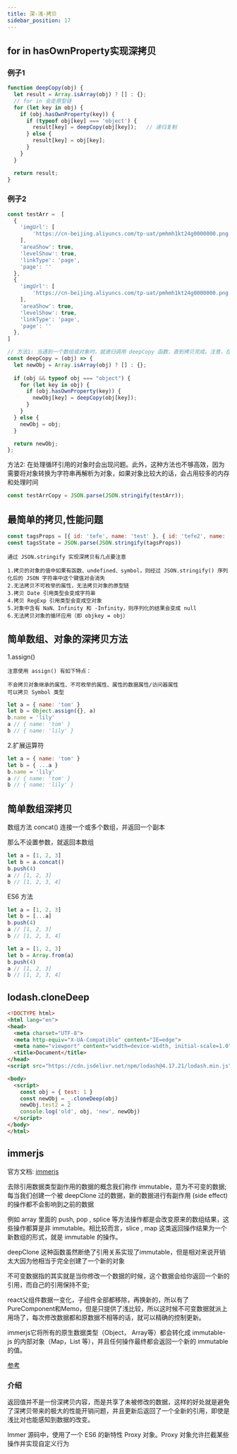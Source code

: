 ```yaml
---
title: 深-浅-拷贝
sidebar_position: 17
---
```


## for in hasOwnProperty实现深拷贝
### 例子1
```js
function deepCopy(obj) {
  let result = Array.isArray(obj) ? [] : {};
  // for in 会走原型链
  for (let key in obj) {
    if (obj.hasOwnProperty(key)) {
      if (typeof obj[key] === 'object') {
        result[key] = deepCopy(obj[key]);   // 递归复制
      } else {
        result[key] = obj[key];
      }
    }
  }

  return result;
}
```

### 例子2
```js
const testArr =  [
  {
    'imgUrl': [
        'https://cn-beijing.aliyuncs.com/tp-uat/pmhmh1kt24g0000000.png'
    ],
    'areaShow': true,
    'levelShow': true,
    'linkType': 'page',
    'page': ''
  },
  {
    'imgUrl': [
        'https://cn-beijing.aliyuncs.com/tp-uat/pmhmh1kt24g0000000.png'
    ],
    'areaShow': true,
    'levelShow': true,
    'linkType': 'page',
    'page': ''
  },
]

// 方法1: 当遇到一个数组或对象时，就递归调用 deepCopy 函数，直到拷贝完成。注意，在拷贝对象属性时，需要使用 hasOwnProperty 方法来判断是否是对象自身的属性，以避免拷贝原型链上的属性。
const deepCopy = (obj) => {
  let newObj = Array.isArray(obj) ? [] : {};
  
  if (obj && typeof obj === "object") {
    for (let key in obj) {
      if (obj.hasOwnProperty(key)) {
        newObj[key] = deepCopy(obj[key]);
      }
    }
  } else {
    newObj = obj;
  }

  return newObj;
};
```

方法2: 在处理循环引用的对象时会出现问题。此外，这种方法也不够高效，因为需要将对象转换为字符串再解析为对象，如果对象比较大的话，会占用较多的内存和处理时间

```js
const testArrCopy = JSON.parse(JSON.stringify(testArr));
```

## 最简单的拷贝,性能问题
```js
const tagsProps = [{ id: 'tefe', name: 'test' }, { id: 'tefe2', name: 'test2' }]
const tagsState = JSON.parse(JSON.stringify(tagsProps))
```

```
通过 JSON.stringify 实现深拷贝有几点要注意

1.拷贝的对象的值中如果有函数、undefined、symbol，则经过 JSON.stringify() 序列化后的 JSON 字符串中这个键值对会消失
2.无法拷贝不可枚举的属性，无法拷贝对象的原型链
3.拷贝 Date 引用类型会变成字符串
4.拷贝 RegExp 引用类型会变成空对象
5.对象中含有 NaN、Infinity 和 -Infinity，则序列化的结果会变成 null
6.无法拷贝对象的循环应用（即 objkey = obj）
```

## 简单数组、对象的深拷贝方法
1.assign()
```
注意使用 assign() 有如下特点：

不会拷贝对象继承的属性、不可枚举的属性、属性的数据属性/访问器属性
可以拷贝 Symbol 类型
```

```js
let a = { name: 'tom' }
let b = Object.assign({}, a)
b.name = 'lily'
a // { name: 'tom' }
b // { name: 'lily' }
```

2.扩展运算符
```js
let a = { name: 'tom' }
let b = { ...a }
b.name = 'lily'
a // { name: 'tom' }
b // { name: 'lily' }
```

## 简单数组深拷贝
数组方法 concat() 连接一个或多个数组，并返回一个副本

那么不设置参数，就返回本数组
```js
let a = [1, 2, 3]
let b = a.concat()
b.push(4)
a // [1, 2, 3]
b // [1, 2, 3, 4]
```

ES6 方法
```js
let a = [1, 2, 3]
let b = [...a]
b.push(4)
a // [1, 2, 3]
b // [1, 2, 3, 4]
```

```js
let a = [1, 2, 3]
let b = Array.from(a)
b.push(4)
a // [1, 2, 3]
b // [1, 2, 3, 4]
```

## lodash.cloneDeep
```html
<!DOCTYPE html>
<html lang="en">
<head>
  <meta charset="UTF-8">
  <meta http-equiv="X-UA-Compatible" content="IE=edge">
  <meta name="viewport" content="width=device-width, initial-scale=1.0">
  <title>Document</title>
</head>
<script src="https://cdn.jsdelivr.net/npm/lodash@4.17.21/lodash.min.js"></script>

<body>
  <script>
    const obj = { test: 1 }
    const newObj = _.cloneDeep(obj)
    newObj.test2 = 2
    console.log('old', obj, 'new', newObj)
  </script>
</body>
</html>
```

## immerjs
官方文档: [immerjs](https://immerjs.github.io/immer/zh-CN/)

去除引用数据类型副作用的数据的概念我们称作 immutable，意为不可变的数据;每当我们创建一个被 deepClone 过的数据，新的数据进行有副作用 (side effect) 的操作都不会影响到之前的数据

例如 array 里面的 push, pop , splice 等方法操作都是会改变原来的数组结果，这些操作都算是非 immutable。相比较而言，slice , map 这类返回操作结果为一个新数组的形式，就是 immutable 的操作。

deepClone 这种函数虽然断绝了引用关系实现了immutable，但是相对来说开销太大因为他相当于完全创建了一个新的对象

不可变数据指的其实就是当你修改一个数据的时候，这个数据会给你返回一个新的引用，而自己的引用保持不变;

react父组件数据一变化，子组件全部都移除，再换新的，所以有了PureComponent和Memo，但是只提供了浅比较，所以这时候不可变数据就派上用场了，每次修改数据都和原数据不相等的话，就可以精确的控制更新。

immerjs它将所有的原生数据类型（Object， Array等）都会转化成 immutable-js 的内部对象（Map，List 等），并且任何操作最终都会返回一个新的 immutable 的值。


[参考](https://zhuanlan.zhihu.com/p/453357618)

### 介绍
返回值并不是一份深拷贝内容，而是共享了未被修改的数据，这样的好处就是避免了深拷贝带来的极大的性能开销问题，并且更新后返回了一个全新的引用，即使是浅比对也能感知到数据的改变。

Immer 源码中，使用了一个 ES6 的新特性 Proxy 对象。Proxy 对象允许拦截某些操作并实现自定义行为